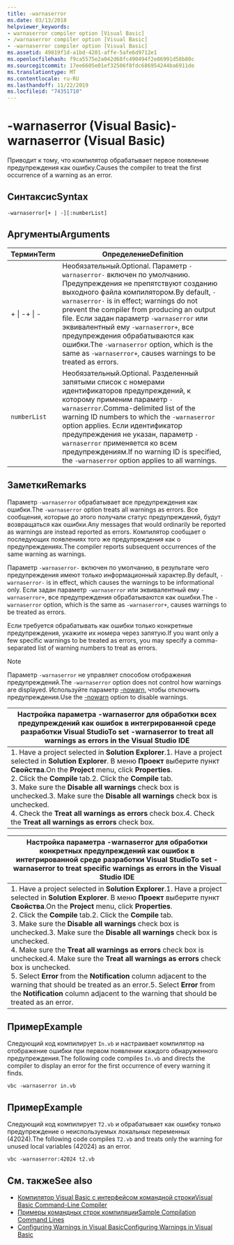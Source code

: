 ```yaml
---
title: -warnaserror
ms.date: 03/13/2018
helpviewer_keywords:
- warnaserror compiler option [Visual Basic]
- /warnaserror compiler option [Visual Basic]
- -warnaserror compiler option [Visual Basic]
ms.assetid: 49819f1d-a1bd-4201-affe-5afe6d9712e1
ms.openlocfilehash: f9ca5575e2a042d68fc490494f2e86991d58b80c
ms.sourcegitcommit: 17ee6605e01ef32506f8fdc686954244ba6911de
ms.translationtype: MT
ms.contentlocale: ru-RU
ms.lasthandoff: 11/22/2019
ms.locfileid: "74351710"
---
```

# <a name="-warnaserror-visual-basic"></a><span data-ttu-id="e13b7-102">-warnaserror (Visual Basic)</span><span class="sxs-lookup"><span data-stu-id="e13b7-102">-warnaserror (Visual Basic)</span></span>
<span data-ttu-id="e13b7-103">Приводит к тому, что компилятор обрабатывает первое появление предупреждения как ошибку.</span><span class="sxs-lookup"><span data-stu-id="e13b7-103">Causes the compiler to treat the first occurrence of a warning as an error.</span></span>  
  
## <a name="syntax"></a><span data-ttu-id="e13b7-104">Синтаксис</span><span class="sxs-lookup"><span data-stu-id="e13b7-104">Syntax</span></span>  
  
```console  
-warnaserror[+ | -][:numberList]  
```  
  
## <a name="arguments"></a><span data-ttu-id="e13b7-105">Аргументы</span><span class="sxs-lookup"><span data-stu-id="e13b7-105">Arguments</span></span>  
  
|<span data-ttu-id="e13b7-106">Термин</span><span class="sxs-lookup"><span data-stu-id="e13b7-106">Term</span></span>|<span data-ttu-id="e13b7-107">Определение</span><span class="sxs-lookup"><span data-stu-id="e13b7-107">Definition</span></span>|  
|---|---|  
|<span data-ttu-id="e13b7-108">+ &#124; -</span><span class="sxs-lookup"><span data-stu-id="e13b7-108">+ &#124; -</span></span>|<span data-ttu-id="e13b7-109">Необязательный.</span><span class="sxs-lookup"><span data-stu-id="e13b7-109">Optional.</span></span> <span data-ttu-id="e13b7-110">Параметр `-warnaserror-` включен по умолчанию. Предупреждения не препятствуют созданию выходного файла компилятором.</span><span class="sxs-lookup"><span data-stu-id="e13b7-110">By default, `-warnaserror-` is in effect; warnings do not prevent the compiler from producing an output file.</span></span> <span data-ttu-id="e13b7-111">Если задан параметр `-warnaserror` или эквивалентный ему `-warnaserror+`, все предупреждения обрабатываются как ошибки.</span><span class="sxs-lookup"><span data-stu-id="e13b7-111">The `-warnaserror` option, which is the same as `-warnaserror+`, causes warnings to be treated as errors.</span></span>|  
|`numberList`|<span data-ttu-id="e13b7-112">Необязательный.</span><span class="sxs-lookup"><span data-stu-id="e13b7-112">Optional.</span></span> <span data-ttu-id="e13b7-113">Разделенный запятыми список с номерами идентификаторов предупреждений, к которому применим параметр `-warnaserror`.</span><span class="sxs-lookup"><span data-stu-id="e13b7-113">Comma-delimited list of the warning ID numbers to which the `-warnaserror` option applies.</span></span> <span data-ttu-id="e13b7-114">Если идентификатор предупреждения не указан, параметр `-warnaserror` применяется ко всем предупреждениям.</span><span class="sxs-lookup"><span data-stu-id="e13b7-114">If no warning ID is specified, the `-warnaserror` option applies to all warnings.</span></span>|  
  
## <a name="remarks"></a><span data-ttu-id="e13b7-115">Заметки</span><span class="sxs-lookup"><span data-stu-id="e13b7-115">Remarks</span></span>  
 <span data-ttu-id="e13b7-116">Параметр `-warnaserror` обрабатывает все предупреждения как ошибки.</span><span class="sxs-lookup"><span data-stu-id="e13b7-116">The `-warnaserror` option treats all warnings as errors.</span></span> <span data-ttu-id="e13b7-117">Все сообщения, которые до этого получали статус предупреждений, будут возвращаться как ошибки.</span><span class="sxs-lookup"><span data-stu-id="e13b7-117">Any messages that would ordinarily be reported as warnings are instead reported as errors.</span></span> <span data-ttu-id="e13b7-118">Компилятор сообщает о последующих появлениях того же предупреждения как о предупреждениях.</span><span class="sxs-lookup"><span data-stu-id="e13b7-118">The compiler reports subsequent occurrences of the same warning as warnings.</span></span>  
  
 <span data-ttu-id="e13b7-119">Параметр `-warnaserror-` включен по умолчанию, в результате чего предупреждения имеют только информационный характер.</span><span class="sxs-lookup"><span data-stu-id="e13b7-119">By default, `-warnaserror-` is in effect, which causes the warnings to be informational only.</span></span> <span data-ttu-id="e13b7-120">Если задан параметр `-warnaserror` или эквивалентный ему `-warnaserror+`, все предупреждения обрабатываются как ошибки.</span><span class="sxs-lookup"><span data-stu-id="e13b7-120">The `-warnaserror` option, which is the same as `-warnaserror+`, causes warnings to be treated as errors.</span></span>  
  
 <span data-ttu-id="e13b7-121">Если требуется обрабатывать как ошибки только конкретные предупреждения, укажите их номера через запятую.</span><span class="sxs-lookup"><span data-stu-id="e13b7-121">If you want only a few specific warnings to be treated as errors, you may specify a comma-separated list of warning numbers to treat as errors.</span></span>  
  
> [!NOTE]
> <span data-ttu-id="e13b7-122">Параметр `-warnaserror` не управляет способом отображения предупреждений.</span><span class="sxs-lookup"><span data-stu-id="e13b7-122">The `-warnaserror` option does not control how warnings are displayed.</span></span> <span data-ttu-id="e13b7-123">Используйте параметр [-nowarn](../../../visual-basic/reference/command-line-compiler/nowarn.md), чтобы отключить предупреждения.</span><span class="sxs-lookup"><span data-stu-id="e13b7-123">Use the [-nowarn](../../../visual-basic/reference/command-line-compiler/nowarn.md) option to disable warnings.</span></span>  
  
|<span data-ttu-id="e13b7-124">Настройка параметра -warnaserror для обработки всех предупреждений как ошибок в интегрированной среде разработки Visual Studio</span><span class="sxs-lookup"><span data-stu-id="e13b7-124">To set -warnaserror to treat all warnings as errors in the Visual Studio IDE</span></span>|  
|---|  
|<span data-ttu-id="e13b7-125">1.  Have a project selected in **Solution Explorer**.</span><span class="sxs-lookup"><span data-stu-id="e13b7-125">1.  Have a project selected in **Solution Explorer**.</span></span> <span data-ttu-id="e13b7-126">В меню **Проект** выберите пункт **Свойства**.</span><span class="sxs-lookup"><span data-stu-id="e13b7-126">On the **Project** menu, click **Properties**.</span></span> <br /><span data-ttu-id="e13b7-127">2.  Click the **Compile** tab.</span><span class="sxs-lookup"><span data-stu-id="e13b7-127">2.  Click the **Compile** tab.</span></span><br /><span data-ttu-id="e13b7-128">3.  Make sure the **Disable all warnings** check box is unchecked.</span><span class="sxs-lookup"><span data-stu-id="e13b7-128">3.  Make sure the **Disable all warnings** check box is unchecked.</span></span><br /><span data-ttu-id="e13b7-129">4.  Check the **Treat all warnings as errors** check box.</span><span class="sxs-lookup"><span data-stu-id="e13b7-129">4.  Check the **Treat all warnings as errors** check box.</span></span>|  
  
|<span data-ttu-id="e13b7-130">Настройка параметра -warnaserror для обработки конкретных предупреждений как ошибок в интегрированной среде разработки Visual Studio</span><span class="sxs-lookup"><span data-stu-id="e13b7-130">To set -warnaserror to treat specific warnings as errors in the Visual Studio IDE</span></span>|  
|---|  
|<span data-ttu-id="e13b7-131">1.  Have a project selected in **Solution Explorer**.</span><span class="sxs-lookup"><span data-stu-id="e13b7-131">1.  Have a project selected in **Solution Explorer**.</span></span> <span data-ttu-id="e13b7-132">В меню **Проект** выберите пункт **Свойства**.</span><span class="sxs-lookup"><span data-stu-id="e13b7-132">On the **Project** menu, click **Properties**.</span></span><br /><span data-ttu-id="e13b7-133">2.  Click the **Compile** tab.</span><span class="sxs-lookup"><span data-stu-id="e13b7-133">2.  Click the **Compile** tab.</span></span><br /><span data-ttu-id="e13b7-134">3.  Make sure the **Disable all warnings** check box is unchecked.</span><span class="sxs-lookup"><span data-stu-id="e13b7-134">3.  Make sure the **Disable all warnings** check box is unchecked.</span></span><br /><span data-ttu-id="e13b7-135">4.  Make sure the **Treat all warnings as errors** check box is unchecked.</span><span class="sxs-lookup"><span data-stu-id="e13b7-135">4.  Make sure the **Treat all warnings as errors** check box is unchecked.</span></span><br /><span data-ttu-id="e13b7-136">5.  Select **Error** from the **Notification** column adjacent to the warning that should be treated as an error.</span><span class="sxs-lookup"><span data-stu-id="e13b7-136">5.  Select **Error** from the **Notification** column adjacent to the warning that should be treated as an error.</span></span>|  
  
## <a name="example"></a><span data-ttu-id="e13b7-137">Пример</span><span class="sxs-lookup"><span data-stu-id="e13b7-137">Example</span></span>  
 <span data-ttu-id="e13b7-138">Следующий код компилирует `In.vb` и настраивает компилятор на отображение ошибки при первом появлении каждого обнаруженного предупреждения.</span><span class="sxs-lookup"><span data-stu-id="e13b7-138">The following code compiles `In.vb` and directs the compiler to display an error for the first occurrence of every warning it finds.</span></span>  
  
```console
vbc -warnaserror in.vb  
```  
  
## <a name="example"></a><span data-ttu-id="e13b7-139">Пример</span><span class="sxs-lookup"><span data-stu-id="e13b7-139">Example</span></span>  
 <span data-ttu-id="e13b7-140">Следующий код компилирует `T2.vb` и обрабатывает как ошибку только предупреждение о неиспользуемых локальных переменных (42024).</span><span class="sxs-lookup"><span data-stu-id="e13b7-140">The following code compiles `T2.vb` and treats only the warning for unused local variables (42024) as an error.</span></span>  
  
```console
vbc -warnaserror:42024 t2.vb  
```  
  
## <a name="see-also"></a><span data-ttu-id="e13b7-141">См. также</span><span class="sxs-lookup"><span data-stu-id="e13b7-141">See also</span></span>

- [<span data-ttu-id="e13b7-142">Компилятор Visual Basic с интерфейсом командной строки</span><span class="sxs-lookup"><span data-stu-id="e13b7-142">Visual Basic Command-Line Compiler</span></span>](../../../visual-basic/reference/command-line-compiler/index.md)
- [<span data-ttu-id="e13b7-143">Примеры командных строк компиляции</span><span class="sxs-lookup"><span data-stu-id="e13b7-143">Sample Compilation Command Lines</span></span>](../../../visual-basic/reference/command-line-compiler/sample-compilation-command-lines.md)
- [<span data-ttu-id="e13b7-144">Configuring Warnings in Visual Basic</span><span class="sxs-lookup"><span data-stu-id="e13b7-144">Configuring Warnings in Visual Basic</span></span>](/visualstudio/ide/configuring-warnings-in-visual-basic)

